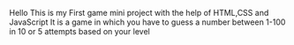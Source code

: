 Hello 
This is my First game mini project with the help of HTML,CSS and JavaScript 
It is a game in which you have to guess a number between 1-100 in 10 or 5 attempts based on your level 
